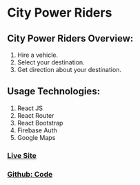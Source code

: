# City Power Riders

## City Power Riders Overview:
1. Hire a vehicle.
2. Select your destination.
3. Get direction about your destination.

## Usage Technologies:
1. React JS
2. React Router
3. React Bootstrap
4. Firebase Auth
5. Google Maps

### [Live Site](https://city-power-riders.web.app)

### [Github: Code](https://github.com/Porgramming-Hero-web-course/react-auth-Yusuf-Zw)



